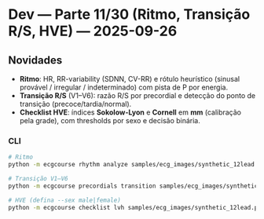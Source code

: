 # Dev — Parte 11/30 (Ritmo, Transição R/S, HVE) — 2025-09-26

## Novidades
- **Ritmo**: HR, RR-variability (SDNN, CV-RR) e rótulo heurístico (sinusal provável / irregular / indeterminado) com pista de P por energia.
- **Transição R/S** (V1–V6): razão R/S por precordial e detecção do ponto de transição (precoce/tardia/normal).
- **Checklist HVE**: índices **Sokolow-Lyon** e **Cornell** em **mm** (calibração pela grade), com thresholds por sexo e decisão binária.

### CLI
```bash
# Ritmo
python -m ecgcourse rhythm analyze samples/ecg_images/synthetic_12lead.png --lead II --json

# Transição V1–V6
python -m ecgcourse precordials transition samples/ecg_images/synthetic_12lead.png --json

# HVE (defina --sex male|female)
python -m ecgcourse checklist lvh samples/ecg_images/synthetic_12lead.png --sex male --json
```

